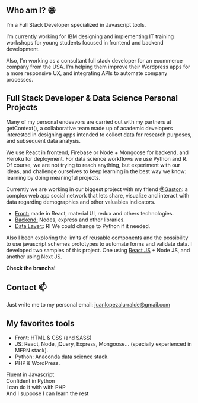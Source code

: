 ## Who am I? 😄

I’m a Full Stack Developer specialized in Javascript tools. 

I’m currently working for IBM designing and implementing IT training workshops for young students focused in frontend and backend development.

Also, I’m working as a consultant full stack developer for an ecommerce company from the USA. I’m helping them improve their Wordpress apps for a more responsive UX, and integrating APIs to automate company processes.

## Full Stack Developer & Data Science Personal Projects
Many of my personal endeavors are carried out  with my partners at getContext(), a collaborative team made up of academic developers interested in designing apps intended to collect data for research purposes, and subsequent data analysis.

We use React in frontend, Firebase or Node + Mongoose for backend, and Heroku for deployment. For data science workflows we use Python and R.
Of course, we are not trying to reach anything, but experiment with our ideas, and challenge ourselves to keep learning in the best way we know: learning by doing meaningful projects. 

Currently we are working in our biggest project with my friend <a href="https://github.com/gastonbecerra">@Gaston</a>: a complex web app social network that lets share, visualize and interact with data regarding demographics and other valuables indicators. 
- <a href="https://github.com/gastonbecerra/gc-client2">Front:</a> made in React, material UI, redux and others technologies. 
- <a href="https://github.com/gastonbecerra/gc-server2">Backend:</a> Nodes, express and other libraries.
- <a href="https://stormy-citadel-88496.herokuapp.com/">Data Layer:</a>: R! We could change to Python if it needed. 

Also I been exploring the limits of reusable components and the possibility to use javascript schemes prototypes to automate forms and validate data. I developed two samples of this project. One using <a href="https://github.com/JuanPaLA/metacrud-react-node.git">React JS</a> + Node JS, and another using Next JS.

<p><b> Check the branchs! </b></p>

## Contact 📫
Just write me to my personal email: juanlopezalurralde@gmail.com

## My favorites tools
- Front: HTML & CSS (and SASS)
- JS: React, Node, jQuery, Express, Mongoose... (specially experienced in MERN stack).
- Python: Anaconda data science stack.
- PHP & WordPress.

Fluent in Javascript</br>
Confident in Python</br>
I can do it with with PHP</br>
And I suppose I can learn the rest</br>
<!--
**JuanPaLA/JuanPaLA** is a ✨ _special_ ✨ repository because its `README.md` (this file) appears on your GitHub profile.

Here are some ideas to get you started:

-  I’m currently working on ...
- 🌱 I’m currently learning ...
- 👯 I’m looking to collaborate on ...
- 🤔 I’m looking for help with ...
- 💬 Ask me about ...
-  How to reach me: ...
-  Pronouns: ...
- ⚡ Fun fact: ...
-->
